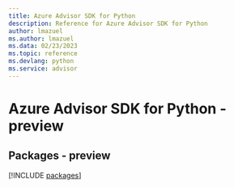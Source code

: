```yaml
---
title: Azure Advisor SDK for Python
description: Reference for Azure Advisor SDK for Python
author: lmazuel
ms.author: lmazuel
ms.data: 02/23/2023
ms.topic: reference
ms.devlang: python
ms.service: advisor
---
```

# Azure Advisor SDK for Python - preview
## Packages - preview
[!INCLUDE [packages](advisor-index.md)]